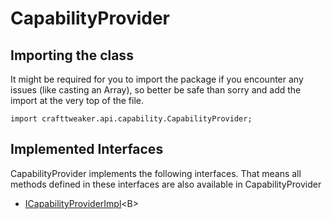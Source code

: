 # CapabilityProvider

## Importing the class

It might be required for you to import the package if you encounter any issues (like casting an Array), so better be safe than sorry and add the import at the very top of the file.
```zenscript
import crafttweaker.api.capability.CapabilityProvider;
```


## Implemented Interfaces
CapabilityProvider implements the following interfaces. That means all methods defined in these interfaces are also available in CapabilityProvider

- [ICapabilityProviderImpl](/neoforge/api/capability/ICapabilityProviderImpl)&lt;B&gt;

